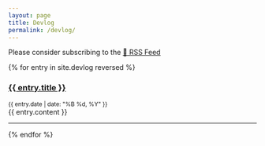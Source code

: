 ```yaml
---
layout: page
title: Devlog
permalink: /devlog/
---
```


Please consider subscribing to the <a href="/devlog-feed.xml">📡 RSS Feed</a>

{% for entry in site.devlog reversed %}
  <article class="devlog-entry">
    <h3><a href="{{ entry.url | relative_url }}">{{ entry.title }}</a></h3>
    <small><time>{{ entry.date | date: "%B %d, %Y" }}</time></small>
    <div class="content">
      {{ entry.content }}
    </div>
  </article>
  <hr>
{% endfor %}